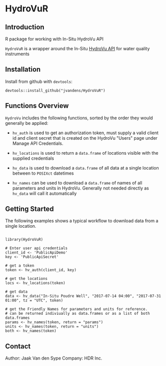 # HydroVuR

## Introduction

R package for working with In-Situ HydroVu API

`HydroVuR` is a wrapper around the In-Situ [HydroVu API](https://www.hydrovu.com/public-api/docs/index.html) for water quality instruments

## Installation

Install from github with `devtools`:

```{r}
devtools::install_github("jvandens/HydroVuR")
```
## Functions Overview

`HydroVu` includes the following functions, sorted by the order they would generally be applied:

- `hv_auth` is used to get an authorization token, must supply a valid client id and client secret that is created on the HydroVu "Users" page under Manage API Credentials.

- `hv_locations` is used to return a `data.frame` of locations visible with the supplied credentials

- `hv_data` is used to download a `data.frame` of all data at a single location between to `POSIXct` datetimes

- `hv_names` can be used to download a `data.frame` of names of all parameters and units in HydroVu. Generally not needed directly as `hv_data` will call it automatically

## Getting Started

The following examples shows a typical workflow to download data from a single location.

```{r}

library(HydroVuR)

# Enter user api credentials
client_id <- 'PublicApiDemo'
key <- 'PublicApiSecret'

# get a token
token <- hv_auth(client_id, key)

# get the locations
locs <- hv_locations(token)

# get data
data <- hv_data("In-Situ Poudre Well", "2017-07-14 04:00", "2017-07-31 01:00", tz = "UTC", token)

# get the Friendly Names for parameters and units for reference.
# can be returned indiviually as data.frames or as a list of both data.frames
params <- hv_names(token, return = "params")
units <- hv_names(token, return = "units")
both <- hv_names(token)

```

## Contact

Author:  Jaak Van den Sype
Company:  HDR Inc.



